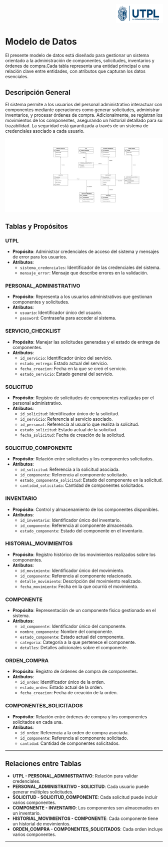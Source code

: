 <p align="right">
  <img src="../media/utpllogo.png" alt="Logo UTPL" width="150"/>
</p>

# Modelo de Datos

El presente modelo de datos está diseñado para gestionar un sistema orientado a la administración de componentes, solicitudes, inventarios y órdenes de compra.Cada tabla representa una entidad principal o una relación clave entre entidades, con atributos que capturan los datos esenciales.

## Descripción General

El sistema permite a los usuarios del personal administrativo interactuar con componentes mediante operaciones como generar solicitudes, administrar inventarios, y procesar órdenes de compra. Adicionalmente, se registran los movimientos de los componentes, asegurando un historial detallado para su trazabilidad. La seguridad está garantizada a través de un sistema de credenciales asociado a cada usuario.

<p align="center">
  <img src="../media/Modelo de Datos.png" alt="Modelo de datos"/>
</p>

## Tablas y Propósitos

### UTPL
- **Propósito**: Administrar credenciales de acceso del sistema y mensajes de error para los usuarios.
- **Atributos**:
  - `sistema_credenciales`: Identificador de las credenciales del sistema.
  - `mensaje_error`: Mensaje que describe errores en la validación.

### PERSONAL_ADMINISTRATIVO
- **Propósito**: Representa a los usuarios administrativos que gestionan componentes y solicitudes.
- **Atributos**:
  - `usuario`: Identificador único del usuario.
  - `password`: Contraseña para acceder al sistema.

### SERVICIO_CHECKLIST
- **Propósito**: Manejar las solicitudes generadas y el estado de entrega de componentes.
- **Atributos**:
  - `id_servicio`: Identificador único del servicio.
  - `estado_entrega`: Estado actual del servicio.
  - `fecha_creacion`: Fecha en la que se creó el servicio.
  - `estado_servicio`: Estado general del servicio.

### SOLICITUD
- **Propósito**: Registro de solicitudes de componentes realizadas por el personal administrativo.
- **Atributos**:
  - `id_solicitud`: Identificador único de la solicitud.
  - `id_servicio`: Referencia al servicio asociado.
  - `id_personal`: Referencia al usuario que realiza la solicitud.
  - `estado_solicitud`: Estado actual de la solicitud.
  - `fecha_solicitud`: Fecha de creación de la solicitud.

### SOLICITUD_COMPONENTE
- **Propósito**: Relación entre solicitudes y los componentes solicitados.
- **Atributos**:
  - `id_solicitud`: Referencia a la solicitud asociada.
  - `id_componente`: Referencia al componente solicitado.
  - `estado_componente_solicitud`: Estado del componente en la solicitud.
  - `cantidad_solicitada`: Cantidad de componentes solicitados.

### INVENTARIO
- **Propósito**: Control y almacenamiento de los componentes disponibles.
- **Atributos**:
  - `id_inventario`: Identificador único del inventario.
  - `id_componente`: Referencia al componente almacenado.
  - `estado_componente`: Estado del componente en el inventario.

### HISTORIAL_MOVIMIENTOS
- **Propósito**: Registro histórico de los movimientos realizados sobre los componentes.
- **Atributos**:
  - `id_movimiento`: Identificador único del movimiento.
  - `id_componente`: Referencia al componente relacionado.
  - `detalle_movimiento`: Descripción del movimiento realizado.
  - `fecha_movimiento`: Fecha en la que ocurrió el movimiento.

### COMPONENTE
- **Propósito**: Representación de un componente físico gestionado en el sistema.
- **Atributos**:
  - `id_componente`: Identificador único del componente.
  - `nombre_componente`: Nombre del componente.
  - `estado_componente`: Estado actual del componente.
  - `categoria`: Categoría a la que pertenece el componente.
  - `detalles`: Detalles adicionales sobre el componente.

### ORDEN_COMPRA
- **Propósito**: Registro de órdenes de compra de componentes.
- **Atributos**:
  - `id_orden`: Identificador único de la orden.
  - `estado_orden`: Estado actual de la orden.
  - `fecha_creacion`: Fecha de creación de la orden.

### COMPONENTES_SOLICITADOS
- **Propósito**: Relación entre órdenes de compra y los componentes solicitados en cada una.
- **Atributos**:
  - `id_orden`: Referencia a la orden de compra asociada.
  - `id_componente`: Referencia al componente solicitado.
  - `cantidad`: Cantidad de componentes solicitados.

---

## Relaciones entre Tablas
- **UTPL - PERSONAL_ADMINISTRATIVO**: Relación para validar credenciales.
- **PERSONAL_ADMINISTRATIVO - SOLICITUD**: Cada usuario puede generar múltiples solicitudes.
- **SOLICITUD - SOLICITUD_COMPONENTE**: Cada solicitud puede incluir varios componentes.
- **COMPONENTE - INVENTARIO**: Los componentes son almacenados en un inventario.
- **HISTORIAL_MOVIMIENTOS - COMPONENTE**: Cada componente tiene un historial de movimientos.
- **ORDEN_COMPRA - COMPONENTES_SOLICITADOS**: Cada orden incluye varios componentes.

---


